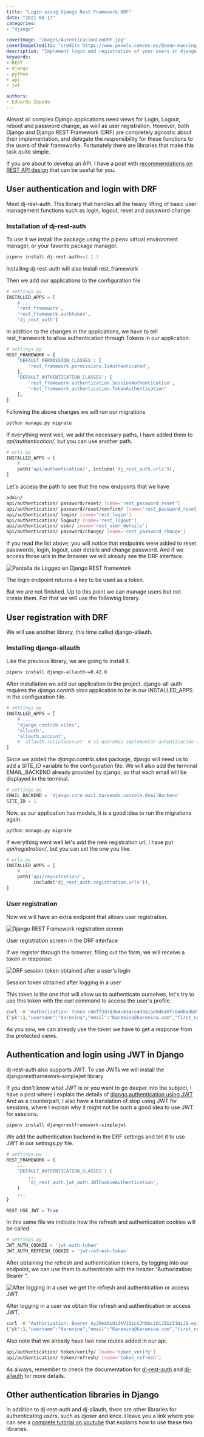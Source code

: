 ```yaml
---
title: "Login using Django Rest Framework DRF"
date: "2021-08-17"
categories:
- "django"

coverImage: "images/AutenticacionConDRF.jpg"
coverImageCredits: "credits https://www.pexels.com/es-es/@sean-manning-214956/"
description: "Implement login and registration of your users in django with the dj-rest-auth and django-allauth libraries using tokens and also JWT."
keywords:
- REST
- django
- python
- api
- jwt

authors:
- Eduardo Zepeda
---
```


Almost all complex Django applications need views for Login, Logout, reboot and password change, as well as user registration. However, both Django and Django REST Framework (DRF) are completely agnostic about their implementation, and delegate the responsibility for these functions to the users of their frameworks. Fortunately there are libraries that make this task quite simple.

If you are about to develop an API, I have a post with [recommendations on REST API design](/en/basic-characteristics-of-an-api-rest-api/) that can be useful for you.

## User authentication and login with DRF

Meet dj-rest-auth. This library that handles all the heavy lifting of basic user management functions such as login, logout, reset and password change.

### Installation of dj-rest-auth

To use it we install the package using the pipenv virtual environment manager, or your favorite package manager.

```python
pipenv install dj-rest-auth<=2.1.7
```

Installing dj-rest-auth will also install rest_framework

Then we add our applications to the configuration file

```python
# settings.py
INSTALLED_APPS = [
    # ...
    'rest_framework',
    'rest_framework.authtoken',
    'dj_rest_auth']
```

In addition to the changes in the applications, we have to tell rest_framework to allow authentication through Tokens in our application.

```python
# settings.py
REST_FRAMEWORK = {
    'DEFAULT_PERMISSION_CLASSES': [
        'rest_framework.permissions.IsAuthenticated',
    ],
    'DEFAULT_AUTHENTICATION_CLASSES': [
        'rest_framework.authentication.SessionAuthentication',
        'rest_framework.authentication.TokenAuthentication' 
    ],
}
```

Following the above changes we will run our migrations

```python
python manage.py migrate
```

If everything went well, we add the necessary paths, I have added them to _api/authentication/_, but you can use another path.

```python
# urls.py
INSTALLED_APPS = [
    # ...
    path('api/authentication/', include('dj_rest_auth.urls')),
]
```

Let's access the path to see that the new endpoints that we have

```bash
admin/
api/authentication/ password/reset/ [name='rest_password_reset']
api/authentication/ password/reset/confirm/ [name='rest_password_reset_confirm']
api/authentication/ login/ [name='rest_login']
api/authentication/ logout/ [name='rest_logout']
api/authentication/ user/ [name='rest_user_details']
api/authentication/ password/change/ [name='rest_password_change']
```

If you read the list above, you will notice that endpoints were added to reset passwords, login, logout, user details and change password. And if we access those urls in the browser we will already see the DRF interface.

![Pantalla de Loggeo en Django REST framework](images/DjangoRestFrameworkEndpointLogin.png)

The login endpoint returns a key to be used as a token.

But we are not finished. Up to this point we can manage users but not create them. For that we will use the following library.

## User registration with DRF

We will use another library, this time called django-allauth.

### Installing django-allauth

Like the previous library, we are going to install it.

```bash
pipenv install django-allauth~=0.42.0
```

After installation we add our application to the project. django-all-auth requires the _django.contrib.sites_ application to be in our INSTALLED_APPS in the configuration file.

```python
# settings.py
INSTALLED_APPS = [
    # ...
    'django.contrib.sites',
    'allauth', 
    'allauth.account', 
    # 'allauth.socialaccount' # si queremos implementar autenticación usando redes sociales
]
```

Since we added the _django.contrib.sites_ package, django will need us to add a SITE_ID variable to the configuration file. We will also add the terminal EMAIL_BACKEND already provided by django, so that each email will be displayed in the terminal.

```python
# settings.py
EMAIL_BACKEND = 'django.core.mail.backends.console.EmailBackend' 
SITE_ID = 1
```

Now, as our application has models, it is a good idea to run the migrations again.

```bash
python manage.py migrate
```

If everything went well let's add the new registration url, I have put _api/registration/_, but you can set the one you like.

```python
# urls.py
INSTALLED_APPS = [
    # ...
    path('api/registration/', 
          include('dj_rest_auth.registration.urls')),
]
```

### User registration

Now we will have an extra endpoint that allows user registration.

![Django REST Framework registration screen](images/DjangoRestFrameworkEndpointRegistro.png)

User registration screen in the DRF interface

If we register through the browser, filling out the form, we will receive a token in response:

![DRF session token obtained after a user's login](images/DjangoRestFrameworkEndpointToken.png)

Session token obtained after logging in a user

This token is the one that will allow us to authenticate ourselves, let's try to use this token with the curl command to access the user's profile.

```bash
curl -H "Authorization: Token c66ff3d7d3b4c434ce4d9a1ae0d640fc64d0a8bd" http://127.0.0.1:8000/api/authentication/user/
{"pk":1,"username":"Karenina","email":"Karenina@karenina.com","first_name":","last_name":"}
```

As you saw, we can already use the token we have to get a response from the protected views.

## Authentication and login using JWT in Django

dj-rest-auth also supports JWT. To use JWTs we will install the djangorestframework-simplejwt library

If you don't know what JWT is or you want to go deeper into the subject, I have a post where I explain the details of [django authentication using JWT](/en/django-rest-framework-and-jwt-to-authenticate-users/) And as a counterpart, I also have a translation of stop using JWT for sessions, where I explain why it might not be such a good idea to use JWT for sessions.

```bash
pipenv install djangorestframework-simplejwt
```

We add the authentication backend in the DRF settings and tell it to use JWT in our _settings.py_ file.

```python
# settings.py
REST_FRAMEWORK = {
    ...
    'DEFAULT_AUTHENTICATION_CLASSES': (
        ...
        'dj_rest_auth.jwt_auth.JWTCookieAuthentication',
    )
    ...
}

REST_USE_JWT = True
```

In this same file we indicate how the refresh and authentication cookies will be called.

```python
# settings.py
JWT_AUTH_COOKIE = 'jwt-auth-token'
JWT_AUTH_REFRESH_COOKIE = 'jwt-refresh-token'
```

After obtaining the refresh and authentication tokens, by logging into our endpoint, we can use them to authenticate with the header "Authorization: Bearer <Access token>".

![After logging in a user we get the refresh and authentication or access JWT](images/DjangoRestFrameworkJWT.png)

After logging in a user we obtain the refresh and authentication or access JWT.

```bash
curl -H "Authorization: Bearer eyJ0eXAiOiJKV1QiLCJhbGciOiJIUzI1NiJ9.eyJ0b2tlbl90eXBlIjoiYWNjZXNzIiwiZXhwIjoxNjI4MjE5NDU1LCJqdGkiOiJhMTI3MGZjMDc5Nzc0MDkzYjM1NThkMjQzYThmYjFiMyIsInVzZXJfaWQiOjN9.vfVSYubOvNTw0iJxnPZ3BTOiFhw17aHX7OWFvscpOQU" http://127.0.0.1:8000/api/authentication/user/
{"pk":1,"username":"Karenina","email":"Karenina@karenina.com","first_name":","last_name":"}
```

Also note that we already have two new routes added in our api.

```bash
api/authentication/ token/verify/ [name='token_verify']
api/authentication/ token/refresh/ [name='token_refresh']
```

As always, remember to check the documentation for [dj-rest-auth](https://dj-rest-auth.readthedocs.io/en/latest/) and [dj-allauth](https://django-allauth.readthedocs.io/en/latest/) for more details.

## Other authentication libraries in Django

In addition to dj-rest-auth and dj-allauth, there are other libraries for authenticating users, such as djoser and knox. I leave you a link where you can see a [complete tutorial on youtube](https://www.youtube.com/watch?v=0gRea2RtheM) that explains how to use these two libraries.